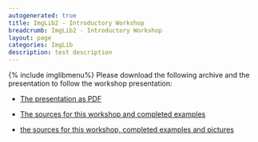 ```yaml
---
autogenerated: true
title: ImgLib2 - Introductory Workshop
breadcrumb: ImgLib2 - Introductory Workshop
layout: page
categories: ImgLib
description: test description
---
```


{% include imglibmenu%}
 Please download the following archive and the presentation to follow the workshop presentation:

-   [The presentation as PDF](_File_ImgLib2_presentation.pdf )

<!-- -->

-   [The sources for this workshop and completed examples](_File_ImgLib2_Introduction_src.zip )

<!-- -->

-   [the sources for this workshop, completed examples and pictures](_File_ImgLib2_Introduction.zip )


